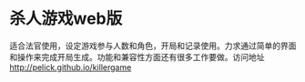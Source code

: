 杀人游戏web版
==========

适合法官使用，设定游戏参与人数和角色，开局和记录使用。力求通过简单的界面和操作来完成开局生成。功能和兼容性方面还有很多工作要做。访问地址 http://pelick.github.io/killergame
